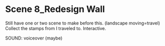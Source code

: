 # Scene 8_Redesign Wall


Still have one or two scene to make before this. (landscape moving=travel)
Collect the stamps from I traveled to.
Interactive.

SOUND: voiceover (maybe)
